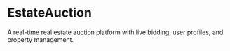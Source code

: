 # EstateAuction
A real-time real estate auction platform with live bidding, user profiles, and property management.
